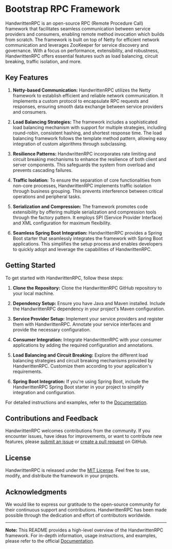 # Bootstrap RPC Framework

HandwrittenRPC is an open-source RPC (Remote Procedure Call) framework that facilitates seamless communication between service providers and consumers, enabling remote method invocation which builds from scratch. The framework is built on top of Netty for efficient network communication and leverages ZooKeeper for service discovery and governance. With a focus on performance, extensibility, and robustness, HandwrittenRPC offers essential features such as load balancing, circuit breaking, traffic isolation, and more.

## Key Features

1. **Netty-based Communication:** HandwrittenRPC utilizes the Netty framework to establish efficient and reliable network communication. It implements a custom protocol to encapsulate RPC requests and responses, ensuring smooth data exchange between service providers and consumers.

2. **Load Balancing Strategies:** The framework includes a sophisticated load balancing mechanism with support for multiple strategies, including round-robin, consistent hashing, and shortest response time. The load balancing framework follows the template method pattern, allowing easy integration of custom algorithms through subclassing.

3. **Resilience Patterns:** HandwrittenRPC incorporates rate limiting and circuit breaking mechanisms to enhance the resilience of both client and server components. This safeguards the system from overload and prevents cascading failures.

4. **Traffic Isolation:** To ensure the separation of core functionalities from non-core processes, HandwrittenRPC implements traffic isolation through business grouping. This prevents interference between critical operations and peripheral tasks.

5. **Serialization and Compression:** The framework promotes code extensibility by offering multiple serialization and compression tools through the factory pattern. It employs SPI (Service Provider Interface) and XML configuration for maximum flexibility.

6. **Seamless Spring Boot Integration:** HandwrittenRPC provides a Spring Boot starter that seamlessly integrates the framework with Spring Boot applications. This simplifies the setup process and enables developers to quickly adopt and leverage the capabilities of HandwrittenRPC.

## Getting Started

To get started with HandwrittenRPC, follow these steps:

1. **Clone the Repository:** Clone the HandwrittenRPC GitHub repository to your local machine.

2. **Dependency Setup:** Ensure you have Java and Maven installed. Include the HandwrittenRPC dependency in your project's Maven configuration.

3. **Service Provider Setup:** Implement your service providers and register them with HandwrittenRPC. Annotate your service interfaces and provide the necessary configuration.

4. **Consumer Integration:** Integrate HandwrittenRPC with your consumer applications by adding the required configuration and annotations.

5. **Load Balancing and Circuit Breaking:** Explore the different load balancing strategies and circuit breaking mechanisms provided by HandwrittenRPC. Customize them according to your application's requirements.

6. **Spring Boot Integration:** If you're using Spring Boot, include the HandwrittenRPC Spring Boot starter in your project to simplify integration and configuration.

For detailed instructions and examples, refer to the [Documentation](link-to-documentation).

## Contributions and Feedback

HandwrittenRPC welcomes contributions from the community. If you encounter issues, have ideas for improvements, or want to contribute new features, please [submit an issue](link-to-issue-tracker) or [create a pull request](link-to-pull-requests) on GitHub.

## License

HandwrittenRPC is released under the [MIT License](link-to-license). Feel free to use, modify, and distribute the framework in your projects.

## Acknowledgments

We would like to express our gratitude to the open-source community for their continuous support and contributions. HandwrittenRPC has been made possible through the dedication and effort of contributors worldwide.

---

**Note:** This README provides a high-level overview of the HandwrittenRPC framework. For in-depth information, usage instructions, and examples, please refer to the official [Documentation](link-to-documentation).
